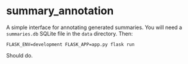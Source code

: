# summary_annotation

A simple interface for annotating generated summaries. You will need a `summaries.db` SQLite file in the `data` directory. Then:

`FLASK_ENV=development FLASK_APP=app.py flask run`

Should do.
